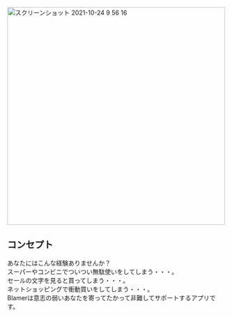 <img width="500" alt="スクリーンショット 2021-10-24 9 56 16" src="https://user-images.githubusercontent.com/86056191/138575852-fc29e9ac-9fb0-44cd-b8b1-cd77ffc3af5d.png">

## コンセプト
あなたにはこんな経験ありませんか？<br>
スーパーやコンビニでついつい無駄使いをしてしまう・・・。<br>
セールの文字を見ると買ってしまう・・・。<br>
ネットショッピングで衝動買いをしてしまう・・・。<br>
Blamerは意志の弱いあなたを寄ってたかって非難してサポートするアプリです。
